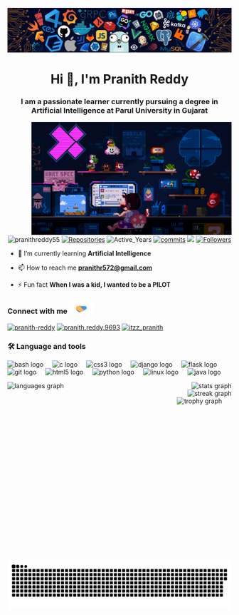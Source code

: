 ![logo](240304586-d48893bd-0757-481c-8d7e-ba3e163feae7.png)
<h1 align="center">Hi 👋, I'm Pranith Reddy</h1>
<h3 align="center">I am a passionate learner currently pursuing a degree in Artificial Intelligence at Parul University in Gujarat</h3>
<img align="right" alt="Coding" width="450" src="225813708-98b745f2-7d22-48cf-9150-083f1b00d6c9.gif">

<p align="center">  
    <img src="https://komarev.com/ghpvc/?username=pranithreddy55" alt="pranithreddy55"/>       
    <a href="https://github.com/pranithreddy55?tab=repositories" target="_blank"><img src="https://badges.pufler.dev/Repositories/pranithreddy55" alt="Repositories"/></a>    
    <img src="https://badges.pufler.dev/years/pranithreddy55" alt="Active_Years"/>
    <a href="https://github.com/pranithreddy55/pranithreddy55" target="_blank"><img src="https://badges.pufler.dev/commits/monthly/pranithreddy55&logoColor=white" alt="commits"/></a>
    <a href="https://github.com/pranithreddy55/pulse" alt="Activity"><img src="https://img.shields.io/github/commit-activity/m/pranithreddy55/pranithreddy55" /></a>
    <a href="https://github.com/pranithreddy55?tab=followers"><img alt="Followers" src="https://img.shields.io/github/followers/pranithreddy55?color=4C1&logo=github"></a>
</p>
<!--
<a href="https://github.com/pranithreddy55/pranithreddy55" target="_blank"><img alt="Profile_Update" src="https://img.shields.io/github/last-commit/pranithreddy55/pranithreddy55?label=Profile%20update&style=fflat-square"></a>
-->


- 🌱 I’m currently learning **Artificial Intelligence**

- 📫 How to reach me **pranithr572@gmail.com**

- ⚡ Fun fact **When I was a kid, I wanted to be a PILOT**

<div align="left">
<h3> Connect with me<a href="https://gifyu.com/image/Zy2f"><img src="Handshake.gif" width="60"></a>
</h3> 
<p align="left">
<a href="https://www.linkedin.com/in/pranith-reddy-137452258/" target="blank"><img align="center" src="https://raw.githubusercontent.com/rahuldkjain/github-profile-readme-generator/master/src/images/icons/Social/linked-in-alt.svg" alt="pranith-reddy" height="30" width="40" /></a>
<a href="https://fb.com/pranith.reddy.9693" target="blank"><img align="center" src="https://raw.githubusercontent.com/rahuldkjain/github-profile-readme-generator/master/src/images/icons/Social/facebook.svg" alt="pranith.reddy.9693" height="30" width="40" /></a>
<a href="https://instagram.com/itzz_pranith" target="blank"><img align="center" src="https://raw.githubusercontent.com/rahuldkjain/github-profile-readme-generator/master/src/images/icons/Social/instagram.svg" alt="itzz_pranith" height="30" width="40" /></a>
</p>

<h3 align="left">🛠 Language and tools</h3>

<div align="left">
  <img src="https://skillicons.dev/icons?i=bash" height="40" alt="bash logo"  />
  <img width="12" />
  <img src="https://cdn.jsdelivr.net/gh/devicons/devicon/icons/c/c-original.svg" height="40" alt="c logo"  />
  <img width="12" />
  <img src="https://cdn.simpleicons.org/css3/1572B6" height="40" alt="css3 logo"  />
  <img width="12" />
  <img src="https://skillicons.dev/icons?i=django" height="40" alt="django logo"  />
  <img width="12" />
  <img src="https://skillicons.dev/icons?i=flask" height="40" alt="flask logo"  />
  <img width="12" />
  <img src="https://cdn.simpleicons.org/git/F05032" height="40" alt="git logo"  />
  <img width="12" />
  <img src="https://cdn.simpleicons.org/html5/E34F26" height="40" alt="html5 logo"  />
  <img width="12" />
  <img src="https://skillicons.dev/icons?i=py" height="40" alt="python logo"  />
  <img width="12" />
  <img src="https://cdn.simpleicons.org/linux/FCC624" height="40" alt="linux logo"  />
  <img width="12" />
  <img src="https://cdn.jsdelivr.net/gh/devicons/devicon/icons/java/java-original.svg" height="40" alt="java logo"  />
</div>

<p><img align="left" width="360" height="400" src="https://github-readme-stats.vercel.app/api/top-langs?username=pranithreddy55&locale=en&hide_title=false&layout=compact&card_width=320&langs_count=5&theme=aura&hide_border=false" height="150" alt="languages graph"  />

<div align="right">
  <img src="https://github-readme-stats.vercel.app/api?username=pranithreddy55&hide_title=false&hide_rank=false&show_icons=true&include_all_commits=true&count_private=true&disable_animations=false&theme=dracula&locale=en&hide_border=false&order=1" width="450" alt="stats graph"  />
</div>

<div align="right">
  <img src="https://streak-stats.demolab.com?user=pranithreddy55&locale=en&mode=daily&theme=dracula&hide_border=false&border_radius=5&order=3"  width="450" alt="streak graph"  />
</div>
<div align="center">
  <img src="https://github-profile-trophy.vercel.app?username=pranithreddy55&theme=dracula&column=-1&row=1&margin-w=8&margin-h=8&no-bg=false&no-frame=false&order=4" height="150" alt="trophy graph"  />
</div>

###
<p><img align="center" src="github-contribution-grid-snake.svg" alt="pranithreddy55" /></p>

